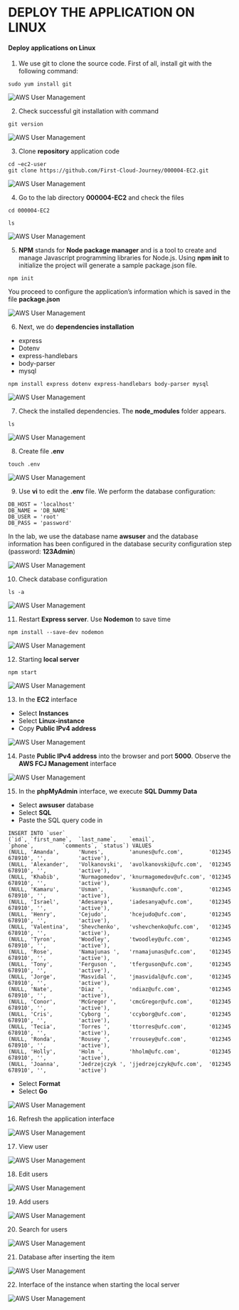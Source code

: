 ﻿
# DEPLOY THE APPLICATION ON LINUX

#### Deploy applications on Linux

1.  We use git to clone the source code. First of all, install git with the following command:

```
sudo yum install git

```

![AWS User Management ](https://000004.awsstudygroup.com/images/6-AWSFCJmanagement-linux/6.3-awsfcjmanagement/0001-awsfcjmanagement.png?featherlight=false&width=90pc)

2.  Check successful git installation with command

```
git version

```

![AWS User Management ](https://000004.awsstudygroup.com/images/6-AWSFCJmanagement-linux/6.3-awsfcjmanagement/0002-awsfcjmanagement.png?featherlight=false&width=90pc)

3.  Clone  **repository**  application code

```
cd ~ec2-user
git clone https://github.com/First-Cloud-Journey/000004-EC2.git

```

![AWS User Management ](https://000004.awsstudygroup.com/images/6-AWSFCJmanagement-linux/6.3-awsfcjmanagement/0003-awsfcjmanagement.png?featherlight=false&width=90pc)

4.  Go to the lab directory  **000004-EC2**  and check the files

```
cd 000004-EC2

```

```
ls

```

![AWS User Management ](https://000004.awsstudygroup.com/images/6-AWSFCJmanagement-linux/6.3-awsfcjmanagement/0004-awsfcjmanagement.png?featherlight=false&width=90pc)

5.  **NPM**  stands for  **Node package manager**  and is a tool to create and manage Javascript programming libraries for Node.js. Using  **npm init**  to initialize the project will generate a sample package.json file.

```
npm init

```

You proceed to configure the application’s information which is saved in the file  **package.json**

![AWS User Management ](https://000004.awsstudygroup.com/images/6-AWSFCJmanagement-linux/6.3-awsfcjmanagement/0005-awsfcjmanagement.png?featherlight=false&width=90pc)

6.  Next, we do  **dependencies installation**

-   express
-   Dotenv
-   express-handlebars
-   body-parser
-   mysql

```
npm install express dotenv express-handlebars body-parser mysql

```

![AWS User Management ](https://000004.awsstudygroup.com/images/6-AWSFCJmanagement-linux/6.3-awsfcjmanagement/0006-awsfcjmanagement.png?featherlight=false&width=90pc)

7.  Check the installed dependencies. The  **node_modules**  folder appears.

```
ls

```

![AWS User Management ](https://000004.awsstudygroup.com/images/6-AWSFCJmanagement-linux/6.3-awsfcjmanagement/0007-awsfcjmanagement.png?featherlight=false&width=90pc)

8.  Create file  **.env**

```
touch .env

```

![AWS User Management ](https://000004.awsstudygroup.com/images/6-AWSFCJmanagement-linux/6.3-awsfcjmanagement/0008-awsfcjmanagement.png?featherlight=false&width=90pc)

9.  Use  **vi**  to edit the  **.env**  file. We perform the database configuration:

```
DB_HOST = 'localhost'
DB_NAME = 'DB_NAME'
DB_USER = 'root'
DB_PASS = 'password'

```

In the lab, we use the database name  **awsuser**  and the database information has been configured in the database security configuration step (password:  **123Admin**)

![AWS User Management ](https://000004.awsstudygroup.com/images/6-AWSFCJmanagement-linux/6.3-awsfcjmanagement/0009-awsfcjmanagement.png?featherlight=false&width=90pc)

10.  Check database configuration

```
ls -a

```

![AWS User Management ](https://000004.awsstudygroup.com/images/6-AWSFCJmanagement-linux/6.3-awsfcjmanagement/00010-awsfcjmanagement.png?featherlight=false&width=90pc)

11.  Restart  **Express server**. Use  **Nodemon**  to save time

```
npm install --save-dev nodemon

```

![AWS User Management ](https://000004.awsstudygroup.com/images/6-AWSFCJmanagement-linux/6.3-awsfcjmanagement/00011-awsfcjmanagement.png?featherlight=false&width=90pc)

12.  Starting  **local server**

```
npm start

```

![AWS User Management ](https://000004.awsstudygroup.com/images/6-AWSFCJmanagement-linux/6.3-awsfcjmanagement/00012-awsfcjmanagement.png?featherlight=false&width=90pc)

13.  In the  **EC2**  interface

-   Select  **Instances**
-   Select  **Linux-instance**
-   Copy  **Public IPv4 address**

![AWS User Management ](https://000004.awsstudygroup.com/images/6-AWSFCJmanagement-linux/6.3-awsfcjmanagement/00013-awsfcjmanagement.png?featherlight=false&width=90pc)

14.  Paste  **Public IPv4 address**  into the browser and port  **5000**. Observe the  **AWS FCJ Management**  interface

![AWS User Management ](https://000004.awsstudygroup.com/images/6-AWSFCJmanagement-linux/6.3-awsfcjmanagement/00014-awsfcjmanagement.png?featherlight=false&width=90pc)

15.  In the  **phpMyAdmin**  interface, we execute  **SQL Dummy Data**

-   Select  **awsuser**  database
-   Select  **SQL**
-   Paste the SQL query code in

```
INSERT INTO `user` 
(`id`, `first_name`,  `last_name`,    `email`,                 `phone`,         `comments`, `status`) VALUES
(NULL, 'Amanda',      'Nunes',        'anunes@ufc.com',        '012345 678910', '',          'active'),
(NULL, 'Alexander',   'Volkanovski',  'avolkanovski@ufc.com',  '012345 678910', '',          'active'),
(NULL, 'Khabib',      'Nurmagomedov', 'knurmagomedov@ufc.com', '012345 678910', '',          'active'),
(NULL, 'Kamaru',      'Usman',        'kusman@ufc.com',        '012345 678910', '',          'active'),
(NULL, 'Israel',      'Adesanya',     'iadesanya@ufc.com',     '012345 678910', '',          'active'),
(NULL, 'Henry',       'Cejudo',       'hcejudo@ufc.com',       '012345 678910', '',          'active'),
(NULL, 'Valentina',   'Shevchenko',   'vshevchenko@ufc.com',   '012345 678910', '',          'active'),
(NULL, 'Tyron',       'Woodley',      'twoodley@ufc.com',      '012345 678910', '',          'active'),
(NULL, 'Rose',        'Namajunas ',   'rnamajunas@ufc.com',    '012345 678910', '',          'active'),
(NULL, 'Tony',        'Ferguson ',    'tferguson@ufc.com',     '012345 678910', '',          'active'),
(NULL, 'Jorge',       'Masvidal ',    'jmasvidal@ufc.com',     '012345 678910', '',          'active'),
(NULL, 'Nate',        'Diaz ',        'ndiaz@ufc.com',         '012345 678910', '',          'active'),
(NULL, 'Conor',       'McGregor ',    'cmcGregor@ufc.com',     '012345 678910', '',          'active'),
(NULL, 'Cris',        'Cyborg ',      'ccyborg@ufc.com',       '012345 678910', '',          'active'),
(NULL, 'Tecia',       'Torres ',      'ttorres@ufc.com',       '012345 678910', '',          'active'),
(NULL, 'Ronda',       'Rousey ',      'rrousey@ufc.com',       '012345 678910', '',          'active'),
(NULL, 'Holly',       'Holm ',        'hholm@ufc.com',         '012345 678910', '',          'active'),
(NULL, 'Joanna',      'Jedrzejczyk ', 'jjedrzejczyk@ufc.com',  '012345 678910', '',          'active')

```

-   Select  **Format**
-   Select  **Go**

![AWS User Management ](https://000004.awsstudygroup.com/images/6-AWSFCJmanagement-linux/6.3-awsfcjmanagement/00015-awsfcjmanagement.png?featherlight=false&width=90pc)

16.  Refresh the application interface

![AWS User Management ](https://000004.awsstudygroup.com/images/6-AWSFCJmanagement-linux/6.3-awsfcjmanagement/00016-awsfcjmanagement.png?featherlight=false&width=90pc)

17.  View user

![AWS User Management ](https://000004.awsstudygroup.com/images/6-AWSFCJmanagement-linux/6.3-awsfcjmanagement/00017-awsfcjmanagement.png?featherlight=false&width=90pc)

18.  Edit users

![AWS User Management ](https://000004.awsstudygroup.com/images/6-AWSFCJmanagement-linux/6.3-awsfcjmanagement/00018-awsfcjmanagement.png?featherlight=false&width=90pc)

19.  Add users

![AWS User Management ](https://000004.awsstudygroup.com/images/6-AWSFCJmanagement-linux/6.3-awsfcjmanagement/00019-awsfcjmanagement.png?featherlight=false&width=90pc)

20.  Search for users

![AWS User Management ](https://000004.awsstudygroup.com/images/6-AWSFCJmanagement-linux/6.3-awsfcjmanagement/00020-awsfcjmanagement.png?featherlight=false&width=90pc)

21.  Database after inserting the item

![AWS User Management ](https://000004.awsstudygroup.com/images/6-AWSFCJmanagement-linux/6.3-awsfcjmanagement/00021-awsfcjmanagement.png?featherlight=false&width=90pc)

22.  Interface of the instance when starting the local server

![AWS User Management ](https://000004.awsstudygroup.com/images/6-AWSFCJmanagement-linux/6.3-awsfcjmanagement/00022-awsfcjmanagement.png?featherlight=false&width=90pc)
